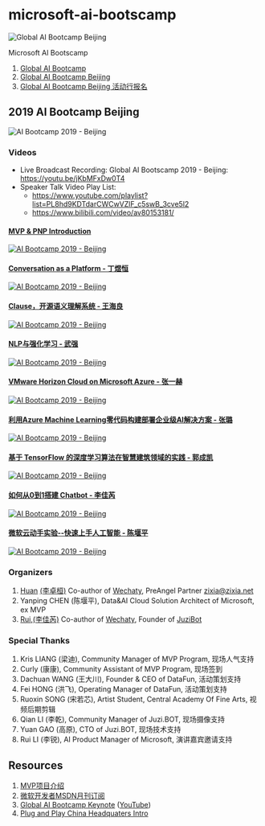 # microsoft-ai-bootscamp

![Global AI Bootcamp Beijing](docs/images/ai-bootcamp.jpg)

Microsoft AI Bootscamp

1. [Global AI Bootcamp](https://globalai.community/)
1. [Global AI Bootcamp Beijing](https://globalai.community/global-ai-bootcamp/china-beijing)
1. [Global AI Bootcamp Beijing 活动行报名](http://www.huodongxing.com/event/7522661425200)

## 2019 AI Bootcamp Beijing

![AI Bootcamp 2019 - Beijing](docs/images/ai-bootcamp-2019-beijing-poster.jpg)

### Videos

- Live Broadcast Recording: Global AI Bootscamp 2019 - Beijing: <https://youtu.be/jKbMFxDw0T4>
- Speaker Talk Video Play List:
    - <https://www.youtube.com/playlist?list=PL8hd9KDTdarCWCwVZlF_c5swB_3cve5l2>
    - <https://www.bilibili.com/video/av80153181/>

#### [MVP & PNP Introduction](https://youtu.be/BflpNwE_UTk)

[![AI Bootcamp 2019 - Beijing](docs/images/bootcamp-2019-talks.png)](https://youtu.be/BflpNwE_UTk)

#### [Conversation as a Platform - 丁煜恒](https://youtu.be/agbfgHXB_fk)

[![AI Bootcamp 2019 - Beijing](docs/images/bootcamp-2019-dingyuheng.png)](https://youtu.be/agbfgHXB_fk)

#### [Clause，开源语义理解系统 - 王海良](https://youtu.be/oQwo7pyqVyw)

[![AI Bootcamp 2019 - Beijing](docs/images/bootcamp-2019-wanghailiang.png)](https://youtu.be/oQwo7pyqVyw)

#### [NLP与强化学习 - 武强](https://youtu.be/YVa342GMpyo)

[![AI Bootcamp 2019 - Beijing](docs/images/bootcamp-2019-wuqiang.png)](https://youtu.be/YVa342GMpyo)

#### [VMware Horizon Cloud on Microsoft Azure - 张一赫](https://youtu.be/BbcHpkkqdfI)

[![AI Bootcamp 2019 - Beijing](docs/images/bootcamp-2019-zhangyihe.png)](https://youtu.be/BbcHpkkqdfI)

#### [利用Azure Machine Learning零代码构建部署企业级AI解决方案 - 张璐](https://youtu.be/oUo6Bkw20NE)

[![AI Bootcamp 2019 - Beijing](docs/images/bootcamp-2019-zhanglu.png)](https://youtu.be/oUo6Bkw20NE)

#### [基于 TensorFlow 的深度学习算法在智慧建筑领域的实践 - 郭成凯](https://youtu.be/mapRY35Ye0s)

[![AI Bootcamp 2019 - Beijing](docs/images/bootcamp-2019-guochengkai.png)](https://youtu.be/mapRY35Ye0s)

#### [如何从0到1搭建 Chatbot - 李佳芮](https://youtu.be/bdq8VNuHvVo)

[![AI Bootcamp 2019 - Beijing](docs/images/bootcamp-2019-lijiarui.png)](https://youtu.be/bdq8VNuHvVo)

#### [微软云动手实验--快速上手人工智能 - 陈堰平](https://youtu.be/QBAbOopjEcg)

[![AI Bootcamp 2019 - Beijing](docs/images/bootcamp-2019-chenyanping.png)](https://youtu.be/QBAbOopjEcg)

### Organizers

1. [Huan](https://github.com/huan) [(李卓桓)](http://linkedin.com/in/zixia) Co-author of [Wechaty](https://github.com/wechaty/wechaty), PreAngel Partner <zixia@zixia.net>
1. Yanping CHEN (陈堰平), Data&AI Cloud Solution Architect of Microsoft, ex MVP
1. [Rui](https://github.com/lijiarui),[(李佳芮)](https://lijiarui.github.io) Co-author of [Wechaty](https://github.com/wechaty/wechaty), Founder of [JuziBot](https://www.botorange.com/)

### Special Thanks

1. Kris LIANG (梁迪), Community Manager of MVP Program, 现场人气支持
1. Curly (康康), Community Assistant of MVP Program, 现场签到
1. Dachuan WANG (王大川), Founder & CEO of DataFun, 活动策划支持
1. Fei HONG (洪飞), Operating Manager of DataFun, 活动策划支持
1. Ruoxin SONG (宋若芯), Artist Student, Central Academy Of Fine Arts, 视频后期剪辑
1. Qian LI (李乾), Community Manager of Juzi.BOT, 现场摄像支持
1. Yuan GAO (高原), CTO of Juzi.BOT, 现场技术支持
1. Rui LI (李锐), AI Product Manager of Microsoft, 演讲嘉宾邀请支持

## Resources

1. [MVP项目介绍](https://docs.google.com/presentation/d/1TDh6-IHCRPnesyLMTtXvi3thulLJXwhEdLeBdTNR6xU/edit?usp=sharing)
1. [微软开发者MSDN月刊订阅](https://docs.google.com/presentation/d/1Wc_u47WPa3Q2FEjkx2nN4GNM9TLFQG4AtoC3esU_QqI/edit?usp=sharing)
1. [Global AI Bootcamp Keynote](https://globalai.community/global-ai-bootcamp/information/keynote/) ([YouTube](https://www.youtube.com/watch?v=31SUgJM9YUI))
1. [Plug and Play China Headquaters Intro](https://docs.google.com/presentation/d/1H5iJj2OBkkvgimdC-V85Sc5NXoOEYLfgsxy2mQkIF3Y/edit?usp=sharing)

